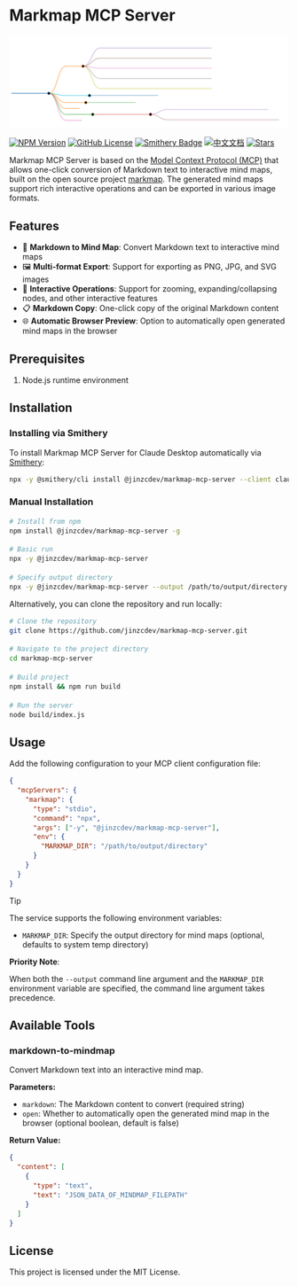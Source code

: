 # Markmap MCP Server

![Sample Mindmap](./docs/markmap.svg)

[![NPM Version](https://img.shields.io/npm/v/@jinzcdev/markmap-mcp-server.svg)](https://www.npmjs.com/package/@jinzcdev/markmap-mcp-server)
[![GitHub License](https://img.shields.io/github/license/jinzcdev/markmap-mcp-server.svg)](LICENSE)
[![Smithery Badge](https://smithery.ai/badge/@jinzcdev/markmap-mcp-server)](https://smithery.ai/server/@jinzcdev/markmap-mcp-server)
[![中文文档](https://img.shields.io/badge/中文文档-点击查看-blue)](README_zh-CN.md)
[![Stars](https://img.shields.io/github/stars/jinzcdev/markmap-mcp-server)](https://github.com/jinzcdev/markmap-mcp-server)

Markmap MCP Server is based on the [Model Context Protocol (MCP)](https://modelcontextprotocol.io/introduction) that allows one-click conversion of Markdown text to interactive mind maps, built on the open source project [markmap](https://github.com/markmap/markmap). The generated mind maps support rich interactive operations and can be exported in various image formats.

## Features

- 🌠 **Markdown to Mind Map**: Convert Markdown text to interactive mind maps
- 🖼️ **Multi-format Export**: Support for exporting as PNG, JPG, and SVG images
- 🔄 **Interactive Operations**: Support for zooming, expanding/collapsing nodes, and other interactive features
- 📋 **Markdown Copy**: One-click copy of the original Markdown content
- 🌐 **Automatic Browser Preview**: Option to automatically open generated mind maps in the browser

## Prerequisites

1. Node.js runtime environment

## Installation

### Installing via Smithery

To install Markmap MCP Server for Claude Desktop automatically via [Smithery](https://smithery.ai/server/@jinzcdev/markmap-mcp-server):

```bash
npx -y @smithery/cli install @jinzcdev/markmap-mcp-server --client claude
```

### Manual Installation

```bash
# Install from npm
npm install @jinzcdev/markmap-mcp-server -g

# Basic run
npx -y @jinzcdev/markmap-mcp-server

# Specify output directory
npx -y @jinzcdev/markmap-mcp-server --output /path/to/output/directory
```

Alternatively, you can clone the repository and run locally:

```bash
# Clone the repository
git clone https://github.com/jinzcdev/markmap-mcp-server.git

# Navigate to the project directory
cd markmap-mcp-server

# Build project
npm install && npm run build

# Run the server
node build/index.js
```

## Usage

Add the following configuration to your MCP client configuration file:

```json
{
  "mcpServers": {
    "markmap": {
      "type": "stdio",
      "command": "npx",
      "args": ["-y", "@jinzcdev/markmap-mcp-server"],
      "env": {
        "MARKMAP_DIR": "/path/to/output/directory"
      }
    }
  }
}
```

> [!TIP]
>
> The service supports the following environment variables:
>
> - `MARKMAP_DIR`: Specify the output directory for mind maps (optional, defaults to system temp directory)
>
> **Priority Note**:
>
> When both the `--output` command line argument and the `MARKMAP_DIR` environment variable are specified, the command line argument takes precedence.

## Available Tools

### markdown-to-mindmap

Convert Markdown text into an interactive mind map.

**Parameters:**

- `markdown`: The Markdown content to convert (required string)
- `open`: Whether to automatically open the generated mind map in the browser (optional boolean, default is false)

**Return Value:**

```json
{
  "content": [
    {
      "type": "text",
      "text": "JSON_DATA_OF_MINDMAP_FILEPATH"
    }
  ]
}
```

## License

This project is licensed under the MIT License.
